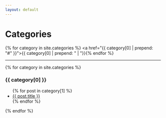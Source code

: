 ```yaml
---
layout: default
---
```


# Categories

{% for category in site.categories %}
<a href="{{ category[0] | prepend: "#" }}">{{ category[0] | prepend: " | "}}</a>{% endfor %}

-----

{% for category in site.categories %}
  <h3>{{ category[0] }}</h3>
  <ul>
    {% for post in category[1] %}
      <li><a href="{{ post.url }}">{{ post.title }}</a></li>
    {% endfor %}
  </ul>
{% endfor %}


